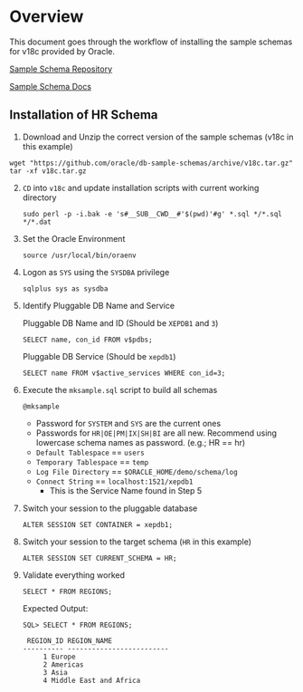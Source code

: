# Overview

This document goes through the workflow of installing the sample schemas for v18c provided by Oracle.

[Sample Schema Repository](https://github.com/oracle/db-sample-schemas)

[Sample Schema Docs](https://docs.oracle.com/en/database/oracle/oracle-database/19/comsc/index.html)

## Installation of HR Schema

1. Download and Unzip the correct version of the sample schemas (v18c in this example)

  ```shell
  wget "https://github.com/oracle/db-sample-schemas/archive/v18c.tar.gz" 
  tar -xf v18c.tar.gz
  ```

2. `CD` into `v18c` and update installation scripts with current working directory

    `sudo perl -p -i.bak -e 's#__SUB__CWD__#'$(pwd)'#g' *.sql */*.sql */*.dat`

3. Set the Oracle Environment

    `source /usr/local/bin/oraenv`

4. Logon as `SYS` using the `SYSDBA` privilege

    `sqlplus sys as sysdba`

5. Identify Pluggable DB Name and Service

    Pluggable DB Name and ID (Should be `XEPDB1` and `3`)
   
    `SELECT name, con_id FROM v$pdbs;`

    Pluggable DB Service (Should be `xepdb1`)

    `SELECT name FROM v$active_services WHERE con_id=3;`

6. Execute the `mksample.sql` script to build all schemas

    `@mksample`
    
    * Password for `SYSTEM` and `SYS` are the current ones
    * Passwords for `HR|OE|PM|IX|SH|BI` are all new. Recommend using lowercase schema names as password. (e.g.; HR == hr)
    * `Default Tablespace` == `users`
    * `Temporary Tablespace` == `temp`
    * `Log File Directory` == `$ORACLE_HOME/demo/schema/log`
    * `Connect String` == `localhost:1521/xepdb1`
      * This is the Service Name found in Step 5

7. Switch your session to the pluggable database

    `ALTER SESSION SET CONTAINER = xepdb1;`

8. Switch your session to the target schema (`HR` in this example)

    `ALTER SESSION SET CURRENT_SCHEMA = HR;`

9. Validate everything worked

    `SELECT * FROM REGIONS;`

    Expected Output: 

    ```
    SQL> SELECT * FROM REGIONS;
    
     REGION_ID REGION_NAME
    ---------- -------------------------
    	 1 Europe
    	 2 Americas
    	 3 Asia
    	 4 Middle East and Africa
    ```
